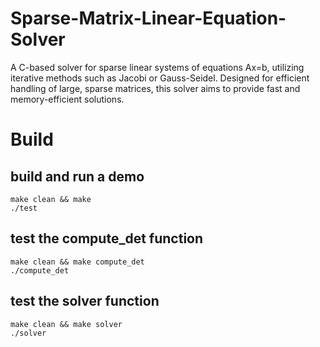 # Sparse-Matrix-Linear-Equation-Solver
A C-based solver for sparse linear systems of equations Ax=b, utilizing iterative methods such as Jacobi or Gauss-Seidel. Designed for efficient handling of large, sparse matrices, this solver aims to provide fast and memory-efficient solutions.

# Build

## build and run a demo

```shell
make clean && make
./test
```

## test the compute_det function

```shell
make clean && make compute_det
./compute_det
```

## test the solver function

```shell
make clean && make solver
./solver
```
